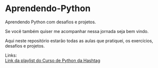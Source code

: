 # Aprendendo-Python
Aprendendo Python com desafios e projetos.

Se você também quiser me acompanhar nessa jornada seja bem vindo.

Aqui neste repositório estarão todas as aulas que pratiquei, os exercícios, desafios e projetos.


Links: \
[Link da playlist do Curso de Python da Hashtag](https://www.youtube.com/playlist?list=PLpdAy0tYrnKwgyv8Rc867jA_huQfcpF29)